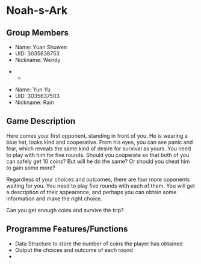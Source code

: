 # Noah-s-Ark

## Group Members

- Name: Yuan Shuwen
- UID: 3035638753
- Nickname: Wendy
* *
- Name: Yun Yu
- UID: 3035637503
- Nickname: Rain

## Game Description




Here comes your first opponent, standing in front of you. He is wearing a blue hat, looks kind and cooperative. From his eyes, you can see panic and fear, which reveals the same kind of desire for survival as yours. You need to play with him for five rounds. Should you cooperate so that both of you can safely get 10 coins? But will he do the same? Or should you cheat him to gain some more? 

Regardless of your choices and outcomes, there are four more opponents waiting for you. You need to play five rounds with each of them. You will get a description of their appearance, and perhaps you can obtain some information and make the right choice. 

Can you get enough coins and survive the trip? 

## Programme Features/Functions
- Data Structure to store the number of coins the player has obtained
- Output the choices and outcome of each round  
- 

